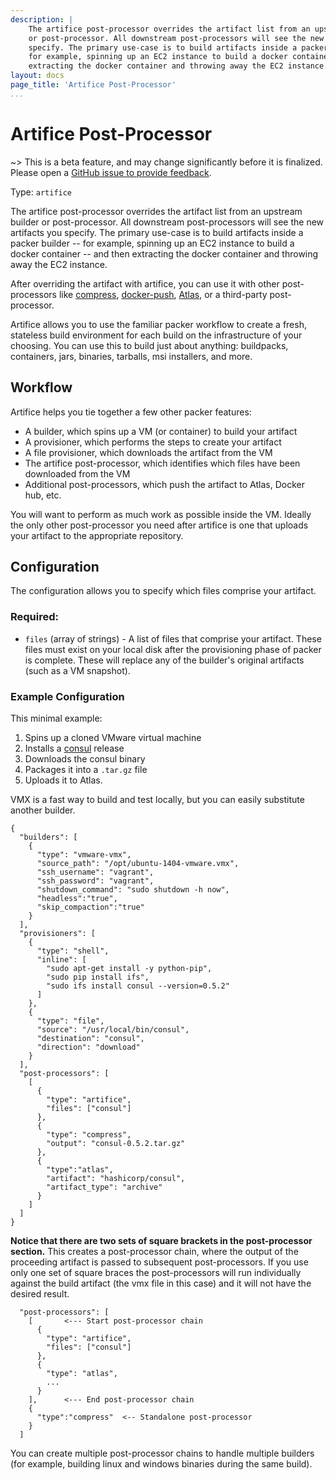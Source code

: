 ```yaml
---
description: |
    The artifice post-processor overrides the artifact list from an upstream builder
    or post-processor. All downstream post-processors will see the new artifacts you
    specify. The primary use-case is to build artifacts inside a packer builder --
    for example, spinning up an EC2 instance to build a docker container -- and then
    extracting the docker container and throwing away the EC2 instance.
layout: docs
page_title: 'Artifice Post-Processor'
...
```


# Artifice Post-Processor

\~&gt; This is a beta feature, and may change significantly before it is
finalized. Please open a [GitHub issue to provide
feedback](https://github.com/mitchellh/packer/issues).

Type: `artifice`

The artifice post-processor overrides the artifact list from an upstream builder
or post-processor. All downstream post-processors will see the new artifacts you
specify. The primary use-case is to build artifacts inside a packer builder --
for example, spinning up an EC2 instance to build a docker container -- and then
extracting the docker container and throwing away the EC2 instance.

After overriding the artifact with artifice, you can use it with other
post-processors like
[compress](https://packer.io/docs/post-processors/compress.html),
[docker-push](https://packer.io/docs/post-processors/docker-push.html),
[Atlas](https://packer.io/docs/post-processors/atlas.html), or a third-party
post-processor.

Artifice allows you to use the familiar packer workflow to create a fresh,
stateless build environment for each build on the infrastructure of your
choosing. You can use this to build just about anything: buildpacks, containers,
jars, binaries, tarballs, msi installers, and more.

## Workflow

Artifice helps you tie together a few other packer features:

-   A builder, which spins up a VM (or container) to build your artifact
-   A provisioner, which performs the steps to create your artifact
-   A file provisioner, which downloads the artifact from the VM
-   The artifice post-processor, which identifies which files have been
    downloaded from the VM
-   Additional post-processors, which push the artifact to Atlas, Docker
    hub, etc.

You will want to perform as much work as possible inside the VM. Ideally the
only other post-processor you need after artifice is one that uploads your
artifact to the appropriate repository.

## Configuration

The configuration allows you to specify which files comprise your artifact.

### Required:

-   `files` (array of strings) - A list of files that comprise your artifact.
    These files must exist on your local disk after the provisioning phase of
    packer is complete. These will replace any of the builder's original
    artifacts (such as a VM snapshot).

### Example Configuration

This minimal example:

1.  Spins up a cloned VMware virtual machine
2.  Installs a [consul](https://consul.io/) release
3.  Downloads the consul binary
4.  Packages it into a `.tar.gz` file
5.  Uploads it to Atlas.

VMX is a fast way to build and test locally, but you can easily substitute
another builder.

``` {.javascript}
{
  "builders": [
    {
      "type": "vmware-vmx",
      "source_path": "/opt/ubuntu-1404-vmware.vmx",
      "ssh_username": "vagrant",
      "ssh_password": "vagrant",
      "shutdown_command": "sudo shutdown -h now",
      "headless":"true",
      "skip_compaction":"true"
    }
  ],
  "provisioners": [
    {
      "type": "shell",
      "inline": [
        "sudo apt-get install -y python-pip",
        "sudo pip install ifs",
        "sudo ifs install consul --version=0.5.2"
      ]
    },
    {
      "type": "file",
      "source": "/usr/local/bin/consul",
      "destination": "consul",
      "direction": "download"
    }
  ],
  "post-processors": [
    [
      {
        "type": "artifice",
        "files": ["consul"]
      },
      {
        "type": "compress",
        "output": "consul-0.5.2.tar.gz"
      },
      {
        "type":"atlas",
        "artifact": "hashicorp/consul",
        "artifact_type": "archive"
      }
    ]
  ]
}
```

**Notice that there are two sets of square brackets in the post-processor
section.** This creates a post-processor chain, where the output of the
proceeding artifact is passed to subsequent post-processors. If you use only one
set of square braces the post-processors will run individually against the build
artifact (the vmx file in this case) and it will not have the desired result.

      "post-processors": [
        [       <--- Start post-processor chain
          {
            "type": "artifice",
            "files": ["consul"]
          },
          {
            "type": "atlas",
            ...
          }
        ],      <--- End post-processor chain
        {
          "type":"compress"  <-- Standalone post-processor
        }
      ]

You can create multiple post-processor chains to handle multiple builders (for
example, building linux and windows binaries during the same build).
